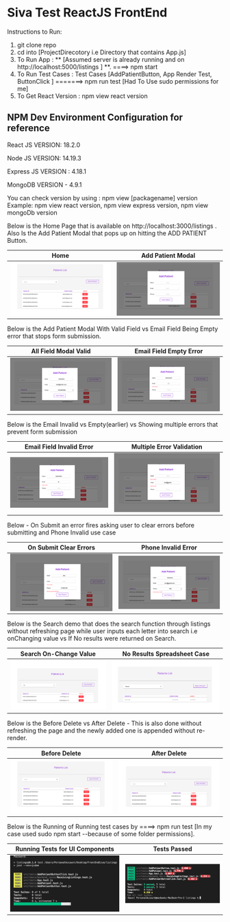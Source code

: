 # Siva Test ReactJS FrontEnd

Instructions to Run:

1. git clone repo
2. cd into [ProjectDirecotory i.e Directory that contains App.js]
3. To Run App : ** [Assumed server is already running and on http://localhost:5000/listings ] **. ====> npm start
4. To Run Test Cases : Test Cases [AddPatientButton, App Render Test, ButtonClick ]   =======> npm run test [Had To Use sudo permissions for me]
5. To Get React Version : npm view react version

## NPM Dev Environment Configuration for reference

React JS VERSION: 18.2.0

Node JS VERSION: 14.19.3

Express JS VERSION : 4.18.1

MongoDB VERSION - 4.9.1

You can check version by using : npm view [packagename] version Example: npm view react version, npm view express version, npm view mongoDb version

Below is the Home Page that is available on  http://localhost:3000/listings . Also Is the Add Patient Modal that pops up on hitting the ADD PATIENT Button.


Home           |  Add Patient Modal
:-------------------------:|:-------------------------:
![](https://github.com/basilsv/Siva_Test_ReactJS_With_Components/blob/main/images/Patient_Listings.png)  |  ![](https://github.com/basilsv/Siva_Test_ReactJS_With_Components/blob/main/images/Add_Patient_Modal.png)

Below is the Add Patient Modal With Valid Field vs Email Field Being Empty error that stops form submission.

All Field Modal Valid          |  Email Field Empty Error
:-------------------------:|:-------------------------:
![](https://github.com/basilsv/Siva_Test_ReactJS_With_Components/blob/main/images/All_Field_Validated_Validation.png)  |  ![](https://github.com/basilsv/Siva_Test_ReactJS_With_Components/blob/main/images/Email_Error_Empty_Validation.png)

Below is the Email Invalid vs Empty(earlier) vs Showing multiple errors that prevent form submission

Email Field Invalid Error         |  Multiple Error Validation
:-------------------------:|:-------------------------:
![](https://github.com/basilsv/Siva_Test_ReactJS_With_Components/blob/main/images/Email_Error_Invalid_Validation.png)  |  ![](https://github.com/basilsv/Siva_Test_ReactJS_With_Components/blob/main/images/Multiple_Error_Validation.png)

Below - On Submit an error fires asking user to clear errors before submitting and Phone Invalid use case

On Submit Clear Errors          |  Phone Invalid Error
:-------------------------:|:-------------------------:
![](https://github.com/basilsv/Siva_Test_ReactJS_With_Components/blob/main/images/On_Submit_Clear_Errors_Error.png)  |  ![](https://github.com/basilsv/Siva_Test_ReactJS_With_Components/blob/main/images/Phone_Invalid_Validation.png)

Below is the Search demo that does the search function through listings without refreshing page while user inputs each letter into search i.e onChanging value vs If No results were returned on Search. 

Search On-Change Value         |  No Results Spreadsheet Case
:-------------------------:|:-------------------------:
![](https://github.com/basilsv/Siva_Test_ReactJS_With_Components/blob/main/images/Search_On_Change_Filter.png)  |  ![](https://github.com/basilsv/Siva_Test_ReactJS_With_Components/blob/main/images/No_Results_Return_Valid.png)

Below is the Before Delete vs After Delete - This is also done without refreshing the page and the newly added one is appended without re-render.

Before Delete         |  After Delete
:-------------------------:|:-------------------------:
![](https://github.com/basilsv/Siva_Test_ReactJS_With_Components/blob/main/images/Patient_Listings.png)  |  ![](https://github.com/basilsv/Siva_Test_ReactJS_With_Components/blob/main/images/After_Delete.png)

Below is the Running of Running test cases by ====> npm run test [In my case used sudo npm start --because of some folder permissions].

Running Tests for UI Components         |  Tests Passed
:-------------------------:|:-------------------------:
![](https://github.com/basilsv/Siva_Test_ReactJS_With_Components/blob/main/images/Running_Test.png)  |  ![](https://github.com/basilsv/Siva_Test_ReactJS_With_Components/blob/main/images/Tests_Passed.png)








